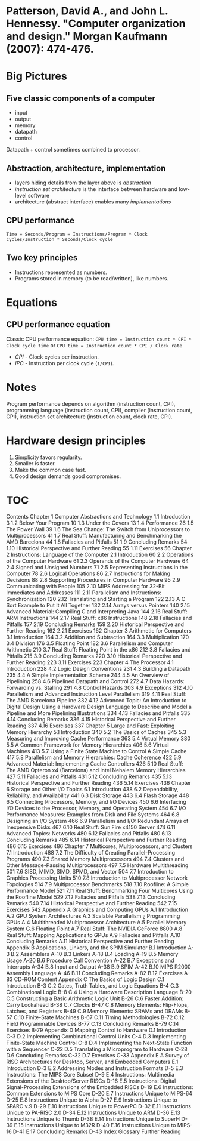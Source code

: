# Patterson, David A., and John L. Hennessy. "Computer organization and design." Morgan Kaufmann (2007): 474-476.

Big Pictures
============
Five classic components of a computer
-------------------------------------
* input
* output
* memory
* datapath
* control

Datapath + control sometimes combined to processor.

Abstraction, architecture, implementation
-----------------------------------------
* layers hiding details from the layer above is *abstraction*
* *instruction set architecture* is the interface between hardware and
  low-level software
* architecture (abstract interface) enables many *implementations*

CPU performance
---------------
`Time = Seconds/Program = Instructions/Program * Clock cycles/Instruction *
Seconds/Clock cycle`

Two key principles
------------------
* Instructions represented as numbers.
* Programs stored in memory (to be read/written), like numbers.

Equations
=========
CPU performance equation
------------------------
Classic CPU performance equation: `CPU time = Instruction count * CPI * Clock
cycle time` or `CPU time = Instruction count * CPI / Clock rate`

* *CPI* - Clock cycles per instruction.
* *IPC* - Instruction per clcok cycle (`1/CPI`).

Notes
=====
Program performance depends on algorithm (instruction count, CPI), programming
language (instruction count, CPI), compiler (instruction count, CPI),
instruction set architecture (instruction count, clock rate, CPI).

Hardware design principles
==========================
1. Simplicity favors regularity.
2. Smaller is faster.
3. Make the common case fast.
4. Good design demands good compromises.

TOC
===
Contents
Chapter 1 Computer Abstractions and Technology
1.1 Introduction 3
1.2 Below Your Program 10
1.3 Under the Covers 13
1.4 Performance 26
1.5 The Power Wall 39
1.6 The Sea Change: The Switch from Uniprocessors to Multiprocessors 41
1.7 Real Stuff: Manufacturing and Benchmarking the AMD Barcelona 44
1.8 Fallacies and Pitfalls 51
1.9 Concluding Remarks 54
1.10 Historical Perspective and Further Reading 55
1.11 Exercises 56
Chapter 2 Instructions: Language of the Computer
2.1 Introduction 60
2.2 Operations of the Computer Hardware 61
2.3 Operands of the Computer Hardware 64
2.4 Signed and Unsigned Numbers 71
2.5 Representing Instructions in the Computer 78
2.6 Logical Operations 86
2.7 Instructions for Making Decisions 88
2.8 Supporting Procedures in Computer Hardware 95
2.9 Communicating with People 105
2.10 MIPS Addressing for 32-Bit Immediates and Addresses 111
2.11 Parallelism and Instructions: Synchronization 120
2.12 Translating and Starting a Program 122
2.13 A C Sort Example to Put It All Together 132
2.14 Arrays versus Pointers 140
2.15 Advanced Material: Compiling C and Interpreting Java 144
2.16 Real Stuff: ARM Instructions 144
2.17 Real Stuff: x86 Instructions 148
2.18 Fallacies and Pitfalls 157
2.19 Concluding Remarks 159
2.20 Historical Perspective and Further Reading 162
2.21 Exercises 162
Chapter 3 Arithmetic for Computers
3.1 Introduction 164
3.2 Addition and Subtraction 164
3.3 Multiplication 170
3.4 Division 176
3.5 Floating Point 182
3.6 Parallelism and Computer Arithmetic 210
3.7 Real Stuff: Floating Point in the x86 212
3.8 Fallacies and Pitfalls 215
3.9 Concluding Remarks 220
3.10 Historical Perspective and Further Reading 223
3.11 Exercises 223
Chapter 4 The Processor
4.1 Introduction 228
4.2 Logic Design Conventions 231
4.3 Building a Datapath 235
4.4 A Simple Implementation Scheme 244
4.5 An Overview of Pipelining 258
4.6 Pipelined Datapath and Control 272
4.7 Data Hazards: Forwarding vs. Stalling 291
4.8 Control Hazards 303
4.9 Exceptions 312
4.10 Parallelism and Advanced Instruction Level Parallelism 319
4.11 Real Stuff: The AMD Barcelona Pipeline 332
4.12 Advanced Topic: An Introduction to Digital Design Using a Hardware Design
Language to Describe and Model a Pipeline and More Pipelining
Illustrations 334
4.13 Fallacies and Pitfalls 335
4.14 Concluding Remarks 336
4.15 Historical Perspective and Further Reading 337
4.16 Exercises 337
Chapter 5 Large and Fast: Exploiting Memory Hierarchy
5.1 Introduction 340
5.2 The Basics of Caches 345
5.3 Measuring and Improving Cache Performance 363
5.4 Virtual Memory 380
5.5 A Common Framework for Memory Hierarchies 406
5.6 Virtual Machines 413
5.7 Using a Finite State Machine to Control A Simple Cache 417
5.8 Parallelism and Memory Hierarchies: Cache Coherence 422
5.9 Advanced Material: Implementing Cache Controllers 426
5.10 Real Stuff: The AMD Opteron x4 (Barcelona) and Intel Nehalem Memory
Hierarchies 427
5.11 Fallacies and Pitfalls 431
5.12 Concluding Remarks 435
5.13 Historical Perspective and Further Reading 436
5.14 Exercises 436
Chapter 6 Storage and Other I/O Topics
6.1 Introduction 438
6.2 Dependability, Reliability, and Availability 441
6.3 Disk Storage 443
6.4 Flash Storage 448
6.5 Connecting Processors, Memory, and I/O Devices 450
6.6 Interfacing I/O Devices to the Processor, Memory, and Operating
System 454
6.7 I/O Performance Measures: Examples from Disk and File Systems 464
6.8 Designing an I/O System 466
6.9 Parallelism and I/O: Redundant Arrays of Inexpensive Disks 467
6.10 Real Stuff: Sun Fire x4150 Server 474
6.11 Advanced Topics: Networks 480
6.12 Fallacies and Pitfalls 480
6.13 Concluding Remarks 485
6.14 Historical Perspective and Further Reading 486
6.15 Exercises 486
Chapter 7 Multicores, Multiprocessors, and Clusters
7.1 Introduction 488
7.2 The Difficulty of Creating Parallel-Processing Programs 490
7.3 Shared Memory Multiprocessors 494
7.4 Clusters and Other Message-Passing Multiprocessors 497
7.5 Hardware Multithreading 501
7.6 SISD, MIMD, SIMD, SPMD, and Vector 504
7.7 Introduction to Graphics Processing Units 510
7.8 Introduction to Multiprocessor Network Topologies 514
7.9 Multiprocessor Benchmarks 518
7.10 Roofline: A Simple Performance Model 521
7.11 Real Stuff: Benchmarking Four Multicores Using the Roofline Model 529
7.12 Fallacies and Pitfalls 538
7.13 Concluding Remarks 540
7.14 Historical Perspective and Further Reading 542
7.15 Exercises 542
Appendix A Graphics and Computing GPUs
A.1 Introduction
A.2 GPU System Architectures
A.3 Scalable Parallelism ¿ Programming GPUs
A.4 Multithreaded Multiprocessor Architecture
A.5 Parallel Memory System G.6 Floating Point
A.7 Real Stuff: The NVIDIA GeForce 8800
A.8 Real Stuff: Mapping Applications to GPUs
A.9 Fallacies and Pitfalls
A.10 Concluding Remarks
A.11 Historical Perspective and Further Reading
Appendix B Applications, Linkers, and the SPIM Simulator
B.1 Introduction A-3
B.2 Assemblers A-10
B.3 Linkers A-18
B.4 Loading A-19
B.5 Memory Usage A-20
B.6 Procedure Call Convention A-22
B.7 Exceptions and Interrupts A-34
B.8 Input and Output A-38
B.9 SPIM A-42
B.10 MIPS R2000 Assembly Language A-46
B.11 Concluding Remarks A-82
B.12 Exercises A-83
CD-ROM Content
Appendix C The Basics of Logic Design
C.1 Introduction B-3
C.2 Gates, Truth Tables, and Logic Equations B-4
C.3 Combinational Logic B-8
C.4 Using a Hardware Description Language B-20
C.5 Constructing a Basic Arithmetic Logic Unit B-26
C.6 Faster Addition: Carry Lookahead B-38
C.7 Clocks B-47
C.8 Memory Elements: Flip-Flops, Latches, and Registers B-49
C.9 Memory Elements: SRAMs and DRAMs B-57
C.10 Finite-State Machines B-67
C.11 Timing Methodologies B-72
C.12 Field Programmable Devices B-77
C.13 Concluding Remarks B-79
C.14 Exercises B-79
Appendix D Mapping Control to Hardware
D.1 Introduction C-3
D.2 Implementing Combinational Control Units C-4
D.3 Implementing Finite-State Machine Control C-8
D.4 Implementing the Next-State Function with a Sequencer C-22
D.5 Translating a Microprogram to Hardware C-28
D.6 Concluding Remarks C-32
D.7 Exercises C-33
Appendix E A Survey of RISC Architectures for Desktop, Server, and Embedded Computers
E.1 Introduction D-3
E.2 Addressing Modes and Instruction Formats D-5
E.3 Instructions: The MIPS Core Subset D-9
E.4 Instructions: Multimedia Extensions of the Desktop/Server RISCs D-16
E.5 Instructions: Digital Signal-Processing Extensions of the Embedded RISCs D-19
E.6 Instructions: Common Extensions to MIPS Core D-20
E.7 Instructions Unique to MIPS-64 D-25
E.8 Instructions Unique to Alpha D-27
E.9 Instructions Unique to SPARC v.9 D-29
E.10 Instructions Unique to PowerPC D-32
E.11 Instructions Unique to PA-RISC 2.0 D-34
E.12 Instructions Unique to ARM D-36
E.13 Instructions Unique to Thumb D-38
E.14 Instructions Unique to SuperH D-39
E.15 Instructions Unique to M32R D-40
E.16 Instructions Unique to MIPS-16 D-41
E.17 Concluding Remarks D-43
Index
Glossary
Further Reading
